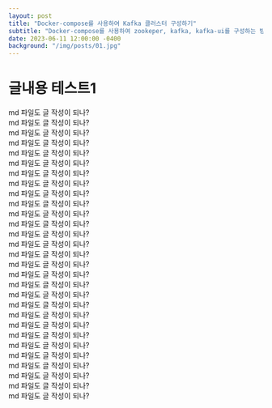 ```yaml
---
layout: post
title: "Docker-compose를 사용하여 Kafka 클러스터 구성하기"
subtitle: "Docker-compose를 사용하여 zookeper, kafka, kafka-ui를 구성하는 방법을 알아보자"
date: 2023-06-11 12:00:00 -0400
background: "/img/posts/01.jpg"
---
```


# 글내용 테스트1

md 파일도 글 작성이 되나? <br>
md 파일도 글 작성이 되나? <br>
md 파일도 글 작성이 되나? <br>
md 파일도 글 작성이 되나? <br>
md 파일도 글 작성이 되나? <br>
md 파일도 글 작성이 되나? <br>
md 파일도 글 작성이 되나? <br>
md 파일도 글 작성이 되나? <br>
md 파일도 글 작성이 되나? <br>
md 파일도 글 작성이 되나? <br>
md 파일도 글 작성이 되나? <br>
md 파일도 글 작성이 되나? <br>
md 파일도 글 작성이 되나? <br>
md 파일도 글 작성이 되나? <br>
md 파일도 글 작성이 되나? <br>
md 파일도 글 작성이 되나? <br>
md 파일도 글 작성이 되나? <br>
md 파일도 글 작성이 되나? <br>
md 파일도 글 작성이 되나? <br>
md 파일도 글 작성이 되나? <br>
md 파일도 글 작성이 되나? <br>
md 파일도 글 작성이 되나? <br>
md 파일도 글 작성이 되나? <br>
md 파일도 글 작성이 되나? <br>
md 파일도 글 작성이 되나? <br>
md 파일도 글 작성이 되나? <br>
md 파일도 글 작성이 되나? <br>
md 파일도 글 작성이 되나? <br>
md 파일도 글 작성이 되나? <br>
